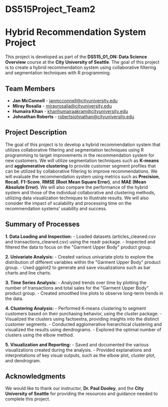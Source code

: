 # **DS515Project_Team2**
# **Hybrid Recommendation System Project**

This project is developed as part of the **DS515_01_ON: Data Science Overview** course at the **City University of Seattle**. The goal of this project is to create a hybrid recommendation system using collaborative filtering and segmentation techniques with R programming.

## **Team Members**

- **Jan McConnell** - [janmcconnell@cityuniversity.edu](mailto:janmcconnell@cityuniversity.edu)
- **Miray Rosalia** - [mirayrosalia@cityuniversity.edu](mailto:mirayrosalia@cityuniversity.edu)
- **Humaira Khan** - [khanhumairaakram@cityuniversity.edu](mailto:khanhumairaakram@cityuniversity.edu)
- **Johnathan Roberts** - [robertsjohnathan@cityuniversity.edu](mailto:robertsjohnathan@cityuniversity.edu)

## **Project Description**

The goal of this project is to develop a hybrid recommendation system that utilizes collaborative filtering and segmentation techniques using R programming to target improvements in the recommendation system for new customers. We will utilize segmentation techniques such as **K-means** and **agglomerative clustering** to provide customer segment profiles that can be utilized by collaborative filtering to improve recommendations. We will evaluate the recommendation system using metrics such as **Precision**, **Recall**, **F1-Score**, **RMSE (Root Mean Square Error)**, and **MAE (Mean Absolute Error)**. We will also compare the performance of the hybrid system and those of the individual collaborative and clustering methods, utilizing data visualization techniques to illustrate results. We will also consider the impact of scalability and processing time on the recommendation systems’ usability and success.

## **Summary of Processes**

**1. Data Loading and Inspection:**
    - Loaded datasets (articles_cleaned.csv and transactions_cleaned.csv) using the readr package.
    - Inspected and filtered the data to focus on the "Garment Upper Body" product group.

**2. Univariate Analysis:**
    - Created various univariate plots to explore the distribution of different variables within the "Garment Upper Body" product group.
    - Used ggplot2 to generate and save visualizations such as bar charts and line charts.

**3. Time Series Analysis:**
    - Analyzed trends over time by plotting the number of transactions and total sales for the "Garment Upper Body" product group.
    - Created smoothed line plots to observe long-term trends in the data.

**4. Clustering Analysis:**
    - Performed K-means clustering to segment customers based on their purchasing behavior, using the cluster package.
    - Visualized the clusters using factoextra, providing insights into the distinct customer segments.
    - Conducted agglomerative hierarchical clustering and visualized the results using dendrograms.
    - Explored the optimal number of clusters using the elbow method.

**5. Visualization and Reporting:**
    - Saved and documented the various visualizations created during the analysis.
    - Provided explanations and interpretations of key visual outputs, such as the elbow plot, cluster plot, and dendrogram.

## **Acknowledgments**

We would like to thank our instructor, **Dr. Paul Dooley**, and the **City University of Seattle** for providing the resources and guidance needed to complete this project.
